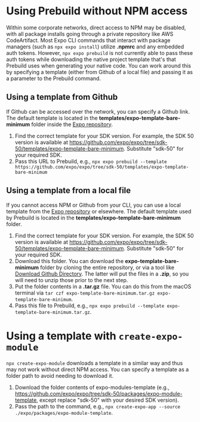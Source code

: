 # Using Prebuild without NPM access
Within some corporate networks, direct access to NPM may be disabled, with all package installs going through a private repository like AWS CodeArtifact. Most Expo CLI commands that interact with package managers (such as `npx expo install`) utilize **.npmrc** and any embedded auth tokens. However, `npx expo prebuild` is not currently able to pass these auth tokens while downloading the native project template that's that Prebuild uses when generating your native code. You can work around this by specifying a template (either from Github of a local file) and passing it as a parameter to the Prebuild command.

## Using a template from Github
If Github can be accessed over the network, you can specify a Github link. The default template is located in the **templates/expo-template-bare-minimum** folder inside the [Expo repository](https://github.com/expo/expo).

1. Find the correct template for your SDK version. For example, the SDK 50 version is available at https://github.com/expo/expo/tree/sdk-50/templates/expo-template-bare-minimum. Substitute "sdk-50" for your required SDK.
2. Pass this URL to Prebuild, e.g., `npx expo prebuild --template https://github.com/expo/expo/tree/sdk-50/templates/expo-template-bare-minimum`

## Using a template from a local file
If you cannot access NPM or Github from your CLI, you can use a local template from the [Expo repository](https://github.com/expo/expo) or elsewhere. The default template used by Prebuild is located in the **templates/expo-template-bare-minimum** folder.

1. Find the correct template for your SDK version. For example, the SDK 50 version is available at https://github.com/expo/expo/tree/sdk-50/templates/expo-template-bare-minimum. Substitute "sdk-50" for your required SDK.
2. Download this folder. You can download the **expo-template-bare-minimum** folder by cloning the entire repository, or via a tool like [Download Github Directory](https://download-directory.github.io/). The latter will put the files in a **.zip**, so you will need to unzip those prior to the next step.
3. Put the folder contents in a **.tar.gz** file. You can do this from the macOS terminal via `tar czf expo-template-bare-minimum.tar.gz expo-template-bare-minimum`.
4. Pass this file to Prebuild, e.g., `npx expo prebuild --template expo-template-bare-minimum.tar.gz`.

# Using a template with `create-expo-module`
`npx create-expo-module` downloads a template in a similar way and thus may not work without direct NPM access. You can specify a template as a folder path to avoid needing to download it.

1. Download the folder contents of expo-modules-template (e.g., https://github.com/expo/expo/tree/sdk-50/packages/expo-module-template, except replace "sdk-50" with your desired SDK version).
2. Pass the path to the command, e.g., `npx create-expo-app --source ./expo/packages/expo-module-template`.